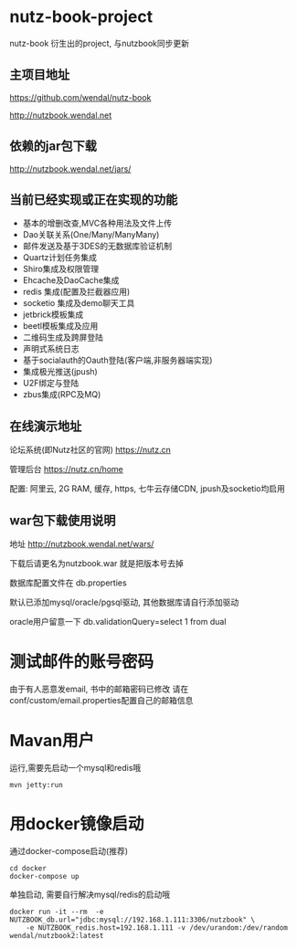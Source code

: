 # nutz-book-project
nutz-book 衍生出的project, 与nutzbook同步更新

## 主项目地址

https://github.com/wendal/nutz-book

http://nutzbook.wendal.net

## 依赖的jar包下载

http://nutzbook.wendal.net/jars/

## 当前已经实现或正在实现的功能

* 基本的增删改查,MVC各种用法及文件上传
* Dao关联关系(One/Many/ManyMany)
* 邮件发送及基于3DES的无数据库验证机制
* Quartz计划任务集成
* Shiro集成及权限管理
* Ehcache及DaoCache集成
* redis 集成(配置及拦截器应用)
* socketio 集成及demo聊天工具
* jetbrick模板集成
* beetl模板集成及应用
* 二维码生成及跨屏登陆
* 声明式系统日志
* 基于socialauth的Oauth登陆(客户端,非服务器端实现)
* 集成极光推送(jpush)
* U2F绑定与登陆
* zbus集成(RPC及MQ)

## 在线演示地址

论坛系统(即Nutz社区的官网) https://nutz.cn

管理后台  https://nutz.cn/home

配置: 阿里云, 2G RAM, 缓存, https, 七牛云存储CDN, jpush及socketio均启用

## war包下载使用说明

地址 http://nutzbook.wendal.net/wars/

下载后请更名为nutzbook.war 就是把版本号去掉

数据库配置文件在 db.properties

默认已添加mysql/oracle/pgsql驱动, 其他数据库请自行添加驱动

oracle用户留意一下  db.validationQuery=select 1 from dual

# 测试邮件的账号密码

由于有人恶意发email, 书中的邮箱密码已修改
请在conf/custom/email.properties配置自己的邮箱信息

# Mavan用户

运行,需要先启动一个mysql和redis哦

```
mvn jetty:run
```

# 用docker镜像启动

通过docker-compose启动(推荐)

```
cd docker
docker-compose up
```

单独启动, 需要自行解决mysql/redis的启动哦

```
docker run -it --rm  -e NUTZBOOK_db.url="jdbc:mysql://192.168.1.111:3306/nutzbook" \
	-e NUTZBOOK_redis.host=192.168.1.111 -v /dev/urandom:/dev/random wendal/nutzbook2:latest
```